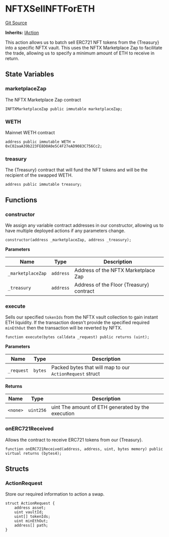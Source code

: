 # NFTXSellNFTForETH
[Git Source](https://github.com/FloorDAO/floor-v2/blob/537a38ba21fa97b6f7763cc3c1b0ee2a21e56857/src/contracts/actions/nftx/SellNFTForETH.sol)

**Inherits:**
[IAction](/src/interfaces/actions/Action.sol/contract.IAction.md)

This action allows us to batch sell ERC721 NFT tokens from the {Treasury}
into a specific NFTX vault.
This uses the NFTX Marketplace Zap to facilitate the trade, allowing us to
specify a minimum amount of ETH to receive in return.


## State Variables
### marketplaceZap
The NFTX Marketplace Zap contract


```solidity
INFTXMarketplaceZap public immutable marketplaceZap;
```


### WETH
Mainnet WETH contract


```solidity
address public immutable WETH = 0xC02aaA39b223FE8D0A0e5C4F27eAD9083C756Cc2;
```


### treasury
The {Treasury} contract that will fund the NFT tokens and will be
the recipient of the swapped WETH.


```solidity
address public immutable treasury;
```


## Functions
### constructor

We assign any variable contract addresses in our constructor, allowing us
to have multiple deployed actions if any parameters change.


```solidity
constructor(address _marketplaceZap, address _treasury);
```
**Parameters**

|Name|Type|Description|
|----|----|-----------|
|`_marketplaceZap`|`address`|Address of the NFTX Marketplace Zap|
|`_treasury`|`address`|Address of the Floor {Treasury} contract|


### execute

Sells our specified `tokenIds` from the NFTX vault collection to gain instant
ETH liquidity. If the transaction doesn't provide the specified required `minEthOut`
then the transaction will be reverted by NFTX.


```solidity
function execute(bytes calldata _request) public returns (uint);
```
**Parameters**

|Name|Type|Description|
|----|----|-----------|
|`_request`|`bytes`|Packed bytes that will map to our `ActionRequest` struct|

**Returns**

|Name|Type|Description|
|----|----|-----------|
|`<none>`|`uint256`|uint The amount of ETH generated by the execution|


### onERC721Received

Allows the contract to receive ERC721 tokens from our {Treasury}.


```solidity
function onERC721Received(address, address, uint, bytes memory) public virtual returns (bytes4);
```

## Structs
### ActionRequest
Store our required information to action a swap.


```solidity
struct ActionRequest {
    address asset;
    uint vaultId;
    uint[] tokenIds;
    uint minEthOut;
    address[] path;
}
```

